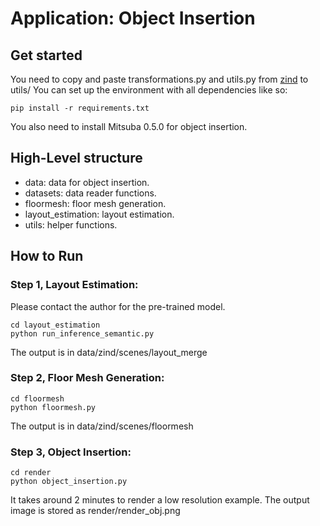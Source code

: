 # Application: Object Insertion


## Get started
You need to copy and paste transformations.py and utils.py from [zind](https://github.com/zillow/zind) to utils/
You can set up the environment with all dependencies like so:
```
pip install -r requirements.txt
```
You also need to install Mitsuba 0.5.0 for object insertion.

## High-Level structure
* data: data for object insertion.
* datasets: data reader functions.
* floormesh: floor mesh generation.
* layout_estimation: layout estimation.
* utils: helper functions.

## How to Run

### Step 1, Layout Estimation:
Please contact the author for the pre-trained model. 

```
cd layout_estimation
python run_inference_semantic.py
```

The output is in data/zind/scenes/layout_merge



### Step 2, Floor Mesh Generation:
```
cd floormesh
python floormesh.py
```

The output is in data/zind/scenes/floormesh


### Step 3, Object Insertion:
```
cd render
python object_insertion.py
```

It takes around 2 minutes to render a low resolution example. The output image is stored as render/render_obj.png


